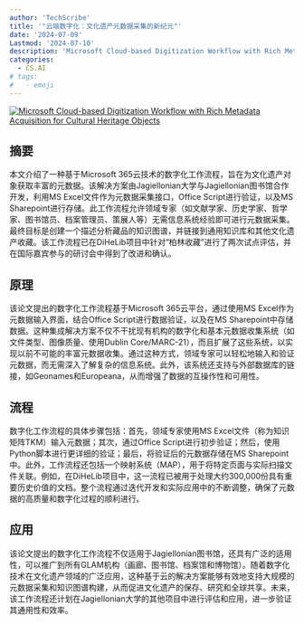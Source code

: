 ```yaml
---
author: 'TechScribe'
title: '"云端数字化：文化遗产元数据采集的新纪元"'
date: '2024-07-09'
Lastmod: '2024-07-10'
description: 'Microsoft Cloud-based Digitization Workflow with Rich Metadata Acquisition for Cultural Heritage Objects'
categories:
  - CS.AI
# tags:
#   - emoji
---
```


[![Microsoft Cloud-based Digitization Workflow with Rich Metadata Acquisition for Cultural Heritage Objects](https://arxiv-research-1301205113.cos.ap-guangzhou.myqcloud.com/images/2407.06972v1.pdf_0.jpg)](https://arxiv.org/abs/2407.06972v1)

## 摘要

本文介绍了一种基于Microsoft 365云技术的数字化工作流程，旨在为文化遗产对象获取丰富的元数据。该解决方案由Jagiellonian大学与Jagiellonian图书馆合作开发，利用MS Excel文件作为元数据采集接口，Office Script进行验证，以及MS Sharepoint进行存储。此工作流程允许领域专家（如文献学家、历史学家、哲学家、图书馆员、档案管理员、策展人等）无需信息系统经验即可进行元数据采集。最终目标是创建一个描述分析藏品的知识图谱，并链接到通用知识库和其他文化遗产收藏。该工作流程已在DiHeLib项目中针对“柏林收藏”进行了两次试点评估，并在国际嘉宾参与的研讨会中得到了改进和确认。<!--more-->

## 原理

该论文提出的数字化工作流程基于Microsoft 365云平台，通过使用MS Excel作为元数据输入界面，结合Office Script进行数据验证，以及在MS Sharepoint中存储数据。这种集成解决方案不仅不干扰现有机构的数字化和基本元数据收集系统（如文件类型、图像质量、使用Dublin Core/MARC-21），而且扩展了这些系统，以实现以前不可能的丰富元数据收集。通过这种方式，领域专家可以轻松地输入和验证元数据，而无需深入了解复杂的信息系统。此外，该系统还支持与外部数据库的链接，如Geonames和Europeana，从而增强了数据的互操作性和可用性。

## 流程

数字化工作流程的具体步骤包括：首先，领域专家使用MS Excel文件（称为知识矩阵TKM）输入元数据；其次，通过Office Script进行初步验证；然后，使用Python脚本进行更详细的验证；最后，将验证后的元数据存储在MS Sharepoint中。此外，工作流程还包括一个映射系统（MAP），用于将特定页面与实际扫描文件关联。例如，在DiHeLib项目中，这一流程已被用于处理大约300,000份具有重要历史价值的文档。整个流程通过迭代开发和实际应用中的不断调整，确保了元数据的高质量和数字化过程的顺利进行。

## 应用

该论文提出的数字化工作流程不仅适用于Jagiellonian图书馆，还具有广泛的适用性，可以推广到所有GLAM机构（画廊、图书馆、档案馆和博物馆）。随着数字化技术在文化遗产领域的广泛应用，这种基于云的解决方案能够有效地支持大规模的元数据采集和知识图谱构建，从而促进文化遗产的保存、研究和全球共享。未来，该工作流程还计划在Jagiellonian大学的其他项目中进行评估和应用，进一步验证其通用性和效率。